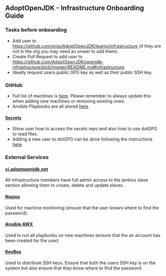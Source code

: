 ## AdoptOpenJDK - Infrastructure Onboarding Guide

### Tasks before onboarding

- Add user to https://github.com/orgs/AdoptOpenJDK/teams/infrastructure (if they are not in the org you may need an onwer to add them).
- Create Pull Request to add user to https://github.com/AdoptOpenJDK/openjdk-infrastructure/blob/master/README.md#infrastructure.
- Ideally request users public GPG key as well as their public SSH key.

### GitHub

- Full list of machines is [here](https://github.com/AdoptOpenJDK/openjdk-infrastructure/blob/master/ansible/inventory.yml). Please remember to always update this when adding new machines or removing existing ones.
- Ansible Playbooks are all stored [here](https://github.com/AdoptOpenJDK/openjdk-infrastructure/tree/master/ansible).

#### [Secrets](https://github.com/AdoptOpenJDK/secrets)

- Show user how to access the secets repo and also how to use dotGPG to read files.
- Adding a new user to dotGPG can be done following the instructions [here](https://github.com/AdoptOpenJDK/secrets#adding-users.)

### External Services

#### [ci.adoptopenjdk.net](https://ci.adoptopenjdk.net)

All infrastructure members have full admin access to the jenkins slave section allowing them to create, delete and update slaves.

#### [Nagios](https://nagios.adoptopenjdk.net)

Used for machine monitoring (ensure that the user knows where to find the password).

#### [Ansible AWX](ansible.adoptopenjdk.net)

Used to run all playbooks on new machines (ensure that the an account has been created for the user)

#### [KeyBox](https://keybox.adoptopenjdk.net)

Used to distribute SSH keys. Ensure that both the users SSH key is on the system but also ensure that they know where to find the password.
